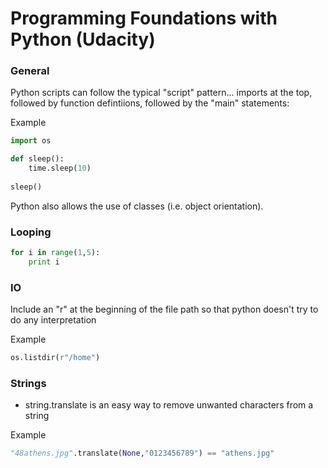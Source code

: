 # Programming Foundations with Python (Udacity)

### General
Python scripts can follow the typical "script" pattern... imports at the top, followed by function defintiions, followed by the "main" statements:

Example

```python
import os

def sleep():
    time.sleep(10)
    
sleep()    
```

Python also allows the use of classes (i.e. object orientation).

### Looping

```python
for i in range(1,5):
    print i
```

### IO
Include an "r" at the beginning of the file path so that python doesn't try to do any interpretation

Example

```python
os.listdir(r"/home")
```

### Strings
* string.translate is an easy way to remove unwanted characters from a string

Example

```python
"48athens.jpg".translate(None,"0123456789") == "athens.jpg"
```
